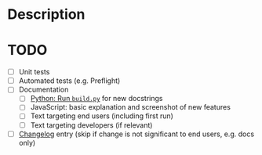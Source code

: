 # Description


# TODO

<!-- Remove items that are irrelevant to this PR -->

- [ ] Unit tests
- [ ] Automated tests (e.g. Preflight)
- [ ] Documentation
    - [ ] [Python: Run `build.py`](../gendocs/build.py) for new docstrings
    - [ ] JavaScript: basic explanation and screenshot of new features
    - [ ] Text targeting end users (including first run)
    - [ ] Text targeting developers (if relevant)
- [ ] [Changelog](CHANGELOG.md) entry (skip if change is not significant to end users, e.g. docs only)
